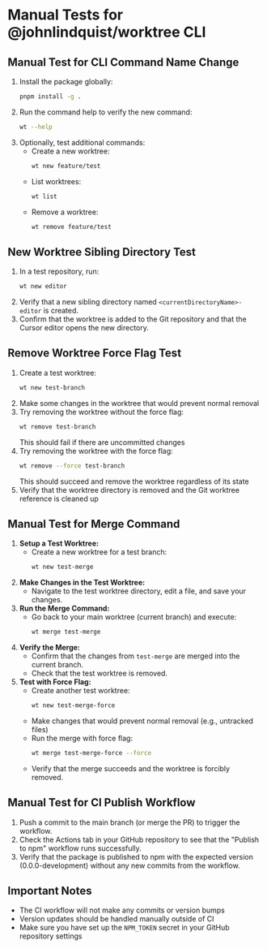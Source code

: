 # Manual Tests for @johnlindquist/worktree CLI

## Manual Test for CLI Command Name Change

1. Install the package globally:
   ```bash
   pnpm install -g .
   ```
2. Run the command help to verify the new command:
   ```bash
   wt --help
   ```
3. Optionally, test additional commands:
   - Create a new worktree:
     ```bash
     wt new feature/test
     ```
   - List worktrees:
     ```bash
     wt list
     ```
   - Remove a worktree:
     ```bash
     wt remove feature/test
     ```

## New Worktree Sibling Directory Test

1. In a test repository, run:
   ```bash
   wt new editor
   ```
2. Verify that a new sibling directory named `<currentDirectoryName>-editor` is created.
3. Confirm that the worktree is added to the Git repository and that the Cursor editor opens the new directory.

## Remove Worktree Force Flag Test

1. Create a test worktree:
   ```bash
   wt new test-branch
   ```
2. Make some changes in the worktree that would prevent normal removal
3. Try removing the worktree without the force flag:
   ```bash
   wt remove test-branch
   ```
   This should fail if there are uncommitted changes
4. Try removing the worktree with the force flag:
   ```bash
   wt remove --force test-branch
   ```
   This should succeed and remove the worktree regardless of its state
5. Verify that the worktree directory is removed and the Git worktree reference is cleaned up

## Manual Test for Merge Command

1. **Setup a Test Worktree:**
   - Create a new worktree for a test branch:
     ```bash
     wt new test-merge
     ```
2. **Make Changes in the Test Worktree:**
   - Navigate to the test worktree directory, edit a file, and save your changes.
3. **Run the Merge Command:**
   - Go back to your main worktree (current branch) and execute:
     ```bash
     wt merge test-merge
     ```
4. **Verify the Merge:**
   - Confirm that the changes from `test-merge` are merged into the current branch.
   - Check that the test worktree is removed.
5. **Test with Force Flag:**
   - Create another test worktree:
     ```bash
     wt new test-merge-force
     ```
   - Make changes that would prevent normal removal (e.g., untracked files)
   - Run the merge with force flag:
     ```bash
     wt merge test-merge-force --force
     ```
   - Verify that the merge succeeds and the worktree is forcibly removed.

## Manual Test for CI Publish Workflow

1. Push a commit to the main branch (or merge the PR) to trigger the workflow.
2. Check the Actions tab in your GitHub repository to see that the "Publish to npm" workflow runs successfully.
3. Verify that the package is published to npm with the expected version (0.0.0-development) without any new commits from the workflow.

## Important Notes

- The CI workflow will not make any commits or version bumps
- Version updates should be handled manually outside of CI
- Make sure you have set up the `NPM_TOKEN` secret in your GitHub repository settings 
